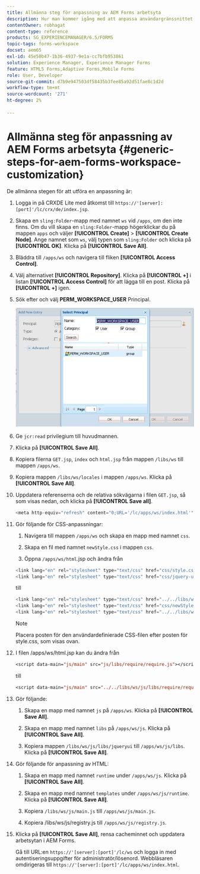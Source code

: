```yaml
---
title: Allmänna steg för anpassning av AEM Forms arbetsyta
description: Hur man kommer igång med att anpassa användargränssnittet i Adobe Experience Manager Forms arbetsyta.
contentOwner: robhagat
content-type: reference
products: SG_EXPERIENCEMANAGER/6.5/FORMS
topic-tags: forms-workspace
docset: aem65
exl-id: 45e50b47-1b36-4937-9e1a-cc7bfb953861
solution: Experience Manager, Experience Manager Forms
feature: HTML5 Forms,Adaptive Forms,Mobile Forms
role: User, Developer
source-git-commit: d7b9e947503df58435b3fee85a92d51fae8c1d2d
workflow-type: tm+mt
source-wordcount: '271'
ht-degree: 2%

---
```


# Allmänna steg för anpassning av AEM Forms arbetsyta {#generic-steps-for-aem-forms-workspace-customization}

De allmänna stegen för att utföra en anpassning är:

1. Logga in på CRXDE Lite med åtkomst till `https://'[server]:[port]'/lc/crx/de/index.jsp`.
1. Skapa en `sling:Folder`-mapp med namnet `ws` vid `/apps`, om den inte finns. Om du vill skapa en `sling:Folder`-mapp högerklickar du på mappen `apps` och väljer **[!UICONTROL Create]** > **[!UICONTROL Create Node]**. Ange namnet som `ws`, välj typen som `sling:Folder` och klicka på **[!UICONTROL OK]**. Klicka på **[!UICONTROL Save All]**.
1. Bläddra till `/apps/ws` och navigera till fliken **[!UICONTROL Access Control]**.
1. Välj alternativet **[!UICONTROL Repository]**. Klicka på **[!UICONTROL +]** i listan **[!UICONTROL Access Control]** för att lägga till en post. Klicka på **[!UICONTROL +]** igen.
1. Sök efter och välj **PERM_WORKSPACE_USER** Principal.

   ![Välj PERM_WORKSPACE_USER som en del av de allmänna stegen för att anpassa HTML Workspace](assets/perm_workspace_user.png)

1. Ge `jcr:read` privilegium till huvudmannen.
1. Klicka på **[!UICONTROL Save All]**.
1. Kopiera filerna `GET.jsp`, `index` och `html.jsp` från mappen `/libs/ws` till mappen `/apps/ws`.
1. Kopiera mappen `/libs/ws/locales` i mappen `/apps/ws`. Klicka på **[!UICONTROL Save All]**.
1. Uppdatera referenserna och de relativa sökvägarna i filen `GET.jsp`, så som visas nedan, och klicka på **[!UICONTROL Save all]**.

   ```javascript
   <meta http-equiv="refresh" content="0;URL='/lc/apps/ws/index.html'" />
   ```

1. Gör följande för CSS-anpassningar:

   1. Navigera till mappen `/apps/ws` och skapa en mapp med namnet `css`.

   1. Skapa en fil med namnet `newStyle.css` i mappen `css`.

   1. Öppna `/apps/ws/html`.jsp och ändra från

   ```javascript
   <link lang="en" rel="stylesheet" type="text/css" href="css/style.css" />
   <link lang="en" rel="stylesheet" type="text/css" href="css/jquery-ui.css"/>
   ```

   till

   ```javascript
   <link lang="en" rel="stylesheet" type="text/css" href="../../libs/ws/css/style.css" />
   <link lang="en" rel="stylesheet" type="text/css" href="css/newStyle.css" />
   <link lang="en" rel="stylesheet" type="text/css" href="../../libs/ws/css/jquery-ui.css"/>
   ```

   >[!NOTE]
   >
   >Placera posten för den användardefinierade CSS-filen efter posten för style.css, som visas ovan.

1. I filen /apps/ws/html.jsp kan du ändra från

   ```jsp
   <script data-main="js/main" src="js/libs/require/require.js"></script>
   ```

   till

   ```jsp
   <script data-main="js/main" src="../../libs/ws/js/libs/require/require.js"></script>
   ```

1. Gör följande:

   1. Skapa en mapp med namnet `js` på `/apps/ws`. Klicka på **[!UICONTROL Save All]**.

   1. Skapa en mapp med namnet `libs` på `/apps/ws/js`. Klicka på **[!UICONTROL Save All]**.

   1. Kopiera mappen `/libs/ws/js/libs/jqueryui` till `/apps/ws/js/libs`. Klicka på **[!UICONTROL Save All]**.

1. Gör följande för anpassning av HTML:

   1. Skapa en mapp med namnet `runtime` under `/apps/ws/js`. Klicka på **[!UICONTROL Save All]**.

   1. Skapa en mapp med namnet `templates` under `/apps/ws/js/runtime`. Klicka på **[!UICONTROL Save All]**.

   1. Kopiera `/libs/ws/js/main.js` till `/apps/ws/js/main.js`.

   1. Kopiera /libs/ws/js/registry.js till `/apps/ws/js/registry.js`.

1. Klicka på **[!UICONTROL Save All]**, rensa cacheminnet och uppdatera arbetsytan i AEM Forms.

   Gå till URL:en `https://'[server]:[port]'/lc/ws` och logga in med autentiseringsuppgifter för administratör/lösenord. Webbläsaren omdirigeras till `https://'[server]:[port]'/lc/apps/ws/index.html`.
